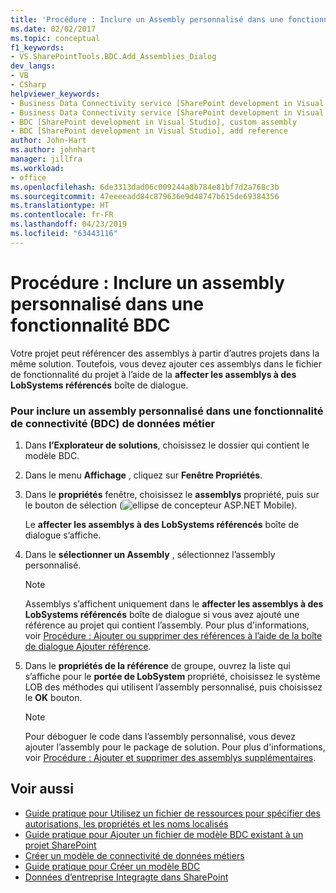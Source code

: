 ```yaml
---
title: 'Procédure : Inclure un Assembly personnalisé dans une fonctionnalité BDC | Microsoft Docs'
ms.date: 02/02/2017
ms.topic: conceptual
f1_keywords:
- VS.SharePointTools.BDC.Add_Assemblies_Dialog
dev_langs:
- VB
- CSharp
helpviewer_keywords:
- Business Data Connectivity service [SharePoint development in Visual Studio], add reference
- Business Data Connectivity service [SharePoint development in Visual Studio], custom assembly
- BDC [SharePoint development in Visual Studio], custom assembly
- BDC [SharePoint development in Visual Studio], add reference
author: John-Hart
ms.author: johnhart
manager: jillfra
ms.workload:
- office
ms.openlocfilehash: 6de3313dad06c009244a8b784e81bf7d2a768c3b
ms.sourcegitcommit: 47eeeeadd84c879636e9d48747b615de69384356
ms.translationtype: HT
ms.contentlocale: fr-FR
ms.lasthandoff: 04/23/2019
ms.locfileid: "63443116"
---
```

# <a name="how-to-include-a-custom-assembly-in-a-bdc-feature"></a>Procédure : Inclure un assembly personnalisé dans une fonctionnalité BDC
  Votre projet peut référencer des assemblys à partir d’autres projets dans la même solution. Toutefois, vous devez ajouter ces assemblys dans le fichier de fonctionnalité du projet à l’aide de la **affecter les assemblys à des LobSystems référencés** boîte de dialogue.

### <a name="to-include-a-custom-assembly-in-a-business-data-connectivity-bdc-feature"></a>Pour inclure un assembly personnalisé dans une fonctionnalité de connectivité (BDC) de données métier

1. Dans **l’Explorateur de solutions**, choisissez le dossier qui contient le modèle BDC.

2. Dans le menu **Affichage** , cliquez sur **Fenêtre Propriétés**.

3. Dans le **propriétés** fenêtre, choisissez le **assemblys** propriété, puis sur le bouton de sélection (![ellipse de concepteur ASP.NET Mobile](../sharepoint/media/mwellipsis.gif "ASP.NET Mobile Ellipse de concepteur")).

     Le **affecter les assemblys à des LobSystems référencés** boîte de dialogue s’affiche.

4. Dans le **sélectionner un Assembly** , sélectionnez l’assembly personnalisé.

    > [!NOTE]
    > Assemblys s’affichent uniquement dans le **affecter les assemblys à des LobSystems référencés** boîte de dialogue si vous avez ajouté une référence au projet qui contient l’assembly. Pour plus d'informations, voir [Procédure : Ajouter ou supprimer des références à l’aide de la boîte de dialogue Ajouter référence](https://msdn.microsoft.com/3bd75d61-f00c-47c0-86a2-dd1f20e231c9).

5. Dans le **propriétés de la référence** de groupe, ouvrez la liste qui s’affiche pour le **portée de LobSystem** propriété, choisissez le système LOB des méthodes qui utilisent l’assembly personnalisé, puis choisissez le **OK**  bouton.

    > [!NOTE]
    > Pour déboguer le code dans l’assembly personnalisé, vous devez ajouter l’assembly pour le package de solution. Pour plus d'informations, voir [Procédure : Ajouter et supprimer des assemblys supplémentaires](../sharepoint/how-to-add-and-remove-additional-assemblies.md).

## <a name="see-also"></a>Voir aussi
- [Guide pratique pour Utilisez un fichier de ressources pour spécifier des autorisations, les propriétés et les noms localisés](../sharepoint/how-to-use-a-resource-file-to-specify-localized-names-properties-and-permissions.md)
- [Guide pratique pour Ajouter un fichier de modèle BDC existant à un projet SharePoint](../sharepoint/how-to-add-an-existing-bdc-model-file-to-a-sharepoint-project.md)
- [Créer un modèle de connectivité de données métiers](../sharepoint/creating-a-business-data-connectivity-model.md)
- [Guide pratique pour Créer un modèle BDC](../sharepoint/how-to-create-a-bdc-model.md)
- [Données d’entreprise Integragte dans SharePoint](../sharepoint/integrating-business-data-into-sharepoint.md)
